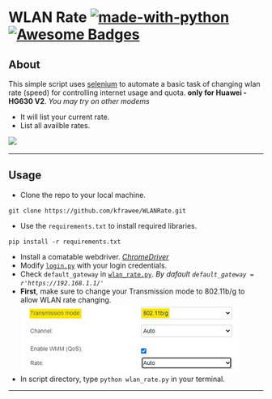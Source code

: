 # WLAN Rate  [![made-with-python](https://img.shields.io/badge/Made%20with-Python-1f425f.svg)](https://www.python.org/) [![Awesome Badges](https://img.shields.io/badge/badges-awesome-green.svg)](https://github.com/Naereen/badges)


## About
This simple script uses [selenium](https://pypi.org/project/selenium/) to automate a basic task of changing wlan rate (speed) for controlling internet usage and quota. **only for Huawei - HG630 V2**. *You may try on other modems*<br>
- It will list your current rate.
- List all availble rates.

![](WLAN-Rate.gif)

---
## Usage
- Clone the repo to your local machine.
```
git clone https://github.com/kfrawee/WLANRate.git
```
- Use the `requirements.txt` to install required libraries.
```
pip install -r requirements.txt
```
- Install a comatable webdriver. *[ChromeDriver](https://sites.google.com/a/chromium.org/chromedriver/downloads)* 
- Modify [`login.py`](https://github.com/kfrawee/WLANRate/blob/master/login.py) with your login credentials.
- Check `default_gateway` in [`wlan_rate.py`](https://github.com/kfrawee/WLANRate/blob/master/wlan_rate.py). *By dafault `default_gateway = r'https://192.168.1.1/'`*
- **First**, make sure to change your Transmission mode to 802.11b/g to allow WLAN rate changing.
![](TRmode.jpg)
- In script directory, type `python wlan_rate.py` in your terminal.
--- 
